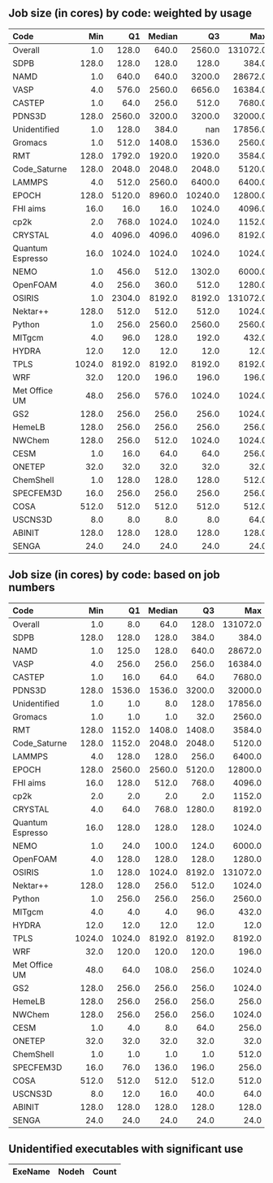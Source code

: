 ## Job size (in cores) by code: weighted by usage

| Code             |    Min |     Q1 |   Median |      Q3 |      Max |   TotJobs |    TotCU |   PercentCU |
|:-----------------|-------:|-------:|---------:|--------:|---------:|----------:|---------:|------------:|
| Overall          |    1.0 |  128.0 |    640.0 |  2560.0 | 131072.0 |    159909 | 321960.7 |       100.0 |
| SDPB             |  128.0 |  128.0 |    128.0 |   128.0 |    384.0 |      5221 |  67291.0 |        20.9 |
| NAMD             |    1.0 |  640.0 |    640.0 |  3200.0 |  28672.0 |     18946 |  62013.0 |        19.3 |
| VASP             |    4.0 |  576.0 |   2560.0 |  6656.0 |  16384.0 |      5769 |  34435.4 |        10.7 |
| CASTEP           |    1.0 |   64.0 |    256.0 |   512.0 |   7680.0 |     45237 |  28667.1 |         8.9 |
| PDNS3D           |  128.0 | 2560.0 |   3200.0 |  3200.0 |  32000.0 |        93 |  21554.3 |         6.7 |
| Unidentified     |    1.0 |  128.0 |    384.0 |   nan   |  17856.0 |     55119 |  20549.2 |         6.4 |
| Gromacs          |    1.0 |  512.0 |   1408.0 |  1536.0 |   2560.0 |     10449 |  16577.8 |         5.1 |
| RMT              |  128.0 | 1792.0 |   1920.0 |  1920.0 |   3584.0 |       293 |  11058.2 |         3.4 |
| Code_Saturne     |  128.0 | 2048.0 |   2048.0 |  2048.0 |   5120.0 |        47 |   9620.2 |         3.0 |
| LAMMPS           |    4.0 |  512.0 |   2560.0 |  6400.0 |   6400.0 |       555 |   8961.2 |         2.8 |
| EPOCH            |  128.0 | 5120.0 |   8960.0 | 10240.0 |  12800.0 |        47 |   8802.0 |         2.7 |
| FHI aims         |   16.0 |   16.0 |     16.0 |  1024.0 |   4096.0 |      5700 |   6891.2 |         2.1 |
| cp2k             |    2.0 |  768.0 |   1024.0 |  1024.0 |   1152.0 |      5007 |   6220.3 |         1.9 |
| CRYSTAL          |    4.0 | 4096.0 |   4096.0 |  4096.0 |   8192.0 |        24 |   3645.1 |         1.1 |
| Quantum Espresso |   16.0 | 1024.0 |   1024.0 |  1024.0 |   1024.0 |      1532 |   3511.4 |         1.1 |
| NEMO             |    1.0 |  456.0 |    512.0 |  1302.0 |   6000.0 |      2338 |   2822.9 |         0.9 |
| OpenFOAM         |    4.0 |  256.0 |    360.0 |   512.0 |   1280.0 |       178 |   1721.2 |         0.5 |
| OSIRIS           |    1.0 | 2304.0 |   8192.0 |  8192.0 | 131072.0 |       112 |   1699.9 |         0.5 |
| Nektar++         |  128.0 |  512.0 |    512.0 |   512.0 |   1024.0 |       198 |   1079.2 |         0.3 |
| Python           |    1.0 |  256.0 |   2560.0 |  2560.0 |   2560.0 |      1101 |   1054.2 |         0.3 |
| MITgcm           |    4.0 |   96.0 |    128.0 |   192.0 |    432.0 |       265 |   1043.2 |         0.3 |
| HYDRA            |   12.0 |   12.0 |     12.0 |    12.0 |     12.0 |         2 |    570.3 |         0.2 |
| TPLS             | 1024.0 | 8192.0 |   8192.0 |  8192.0 |   8192.0 |        11 |    453.1 |         0.1 |
| WRF              |   32.0 |  120.0 |    196.0 |   196.0 |    196.0 |        25 |    447.3 |         0.1 |
| Met Office UM    |   48.0 |  256.0 |    576.0 |  1024.0 |   1024.0 |       265 |    399.8 |         0.1 |
| GS2              |  128.0 |  256.0 |    256.0 |   256.0 |   1024.0 |        52 |    378.0 |         0.1 |
| HemeLB           |  128.0 |  256.0 |    256.0 |   256.0 |    256.0 |         9 |    263.6 |         0.1 |
| NWChem           |  128.0 |  256.0 |    512.0 |  1024.0 |   1024.0 |       606 |    153.1 |         0.0 |
| CESM             |    1.0 |   16.0 |     64.0 |    64.0 |    256.0 |       355 |     42.1 |         0.0 |
| ONETEP           |   32.0 |   32.0 |     32.0 |    32.0 |     32.0 |         1 |     16.8 |         0.0 |
| ChemShell        |    1.0 |  128.0 |    128.0 |   128.0 |    512.0 |       337 |     13.0 |         0.0 |
| SPECFEM3D        |   16.0 |  256.0 |    256.0 |   256.0 |    256.0 |         2 |      2.3 |         0.0 |
| COSA             |  512.0 |  512.0 |    512.0 |   512.0 |    512.0 |         8 |      2.1 |         0.0 |
| USCNS3D          |    8.0 |    8.0 |      8.0 |     8.0 |     64.0 |         3 |      1.1 |         0.0 |
| ABINIT           |  128.0 |  128.0 |    128.0 |   128.0 |    128.0 |         1 |      0.2 |         0.0 |
| SENGA            |   24.0 |   24.0 |     24.0 |    24.0 |     24.0 |         1 |      0.0 |         0.0 |

## Job size (in cores) by code: based on job numbers

| Code             |    Min |     Q1 |   Median |     Q3 |      Max |   TotJobs |    TotCU |   PercentCU |
|:-----------------|-------:|-------:|---------:|-------:|---------:|----------:|---------:|------------:|
| Overall          |    1.0 |    8.0 |     64.0 |  128.0 | 131072.0 |    159909 | 321960.7 |       100.0 |
| SDPB             |  128.0 |  128.0 |    128.0 |  384.0 |    384.0 |      5221 |  67291.0 |        20.9 |
| NAMD             |    1.0 |  125.0 |    128.0 |  640.0 |  28672.0 |     18946 |  62013.0 |        19.3 |
| VASP             |    4.0 |  256.0 |    256.0 |  256.0 |  16384.0 |      5769 |  34435.4 |        10.7 |
| CASTEP           |    1.0 |   16.0 |     64.0 |   64.0 |   7680.0 |     45237 |  28667.1 |         8.9 |
| PDNS3D           |  128.0 | 1536.0 |   1536.0 | 3200.0 |  32000.0 |        93 |  21554.3 |         6.7 |
| Unidentified     |    1.0 |    1.0 |      8.0 |  128.0 |  17856.0 |     55119 |  20549.2 |         6.4 |
| Gromacs          |    1.0 |    1.0 |      1.0 |   32.0 |   2560.0 |     10449 |  16577.8 |         5.1 |
| RMT              |  128.0 | 1152.0 |   1408.0 | 1408.0 |   3584.0 |       293 |  11058.2 |         3.4 |
| Code_Saturne     |  128.0 | 1152.0 |   2048.0 | 2048.0 |   5120.0 |        47 |   9620.2 |         3.0 |
| LAMMPS           |    4.0 |  128.0 |    128.0 |  256.0 |   6400.0 |       555 |   8961.2 |         2.8 |
| EPOCH            |  128.0 | 2560.0 |   2560.0 | 5120.0 |  12800.0 |        47 |   8802.0 |         2.7 |
| FHI aims         |   16.0 |  128.0 |    512.0 |  768.0 |   4096.0 |      5700 |   6891.2 |         2.1 |
| cp2k             |    2.0 |    2.0 |      2.0 |    2.0 |   1152.0 |      5007 |   6220.3 |         1.9 |
| CRYSTAL          |    4.0 |   64.0 |    768.0 | 1280.0 |   8192.0 |        24 |   3645.1 |         1.1 |
| Quantum Espresso |   16.0 |  128.0 |    128.0 |  128.0 |   1024.0 |      1532 |   3511.4 |         1.1 |
| NEMO             |    1.0 |   24.0 |    100.0 |  124.0 |   6000.0 |      2338 |   2822.9 |         0.9 |
| OpenFOAM         |    4.0 |  128.0 |    128.0 |  128.0 |   1280.0 |       178 |   1721.2 |         0.5 |
| OSIRIS           |    1.0 |  128.0 |   1024.0 | 8192.0 | 131072.0 |       112 |   1699.9 |         0.5 |
| Nektar++         |  128.0 |  128.0 |    256.0 |  512.0 |   1024.0 |       198 |   1079.2 |         0.3 |
| Python           |    1.0 |  256.0 |    256.0 |  256.0 |   2560.0 |      1101 |   1054.2 |         0.3 |
| MITgcm           |    4.0 |    4.0 |      4.0 |   96.0 |    432.0 |       265 |   1043.2 |         0.3 |
| HYDRA            |   12.0 |   12.0 |     12.0 |   12.0 |     12.0 |         2 |    570.3 |         0.2 |
| TPLS             | 1024.0 | 1024.0 |   8192.0 | 8192.0 |   8192.0 |        11 |    453.1 |         0.1 |
| WRF              |   32.0 |  120.0 |    120.0 |  120.0 |    196.0 |        25 |    447.3 |         0.1 |
| Met Office UM    |   48.0 |   64.0 |    108.0 |  256.0 |   1024.0 |       265 |    399.8 |         0.1 |
| GS2              |  128.0 |  256.0 |    256.0 |  256.0 |   1024.0 |        52 |    378.0 |         0.1 |
| HemeLB           |  128.0 |  256.0 |    256.0 |  256.0 |    256.0 |         9 |    263.6 |         0.1 |
| NWChem           |  128.0 |  256.0 |    256.0 |  256.0 |   1024.0 |       606 |    153.1 |         0.0 |
| CESM             |    1.0 |    4.0 |      8.0 |   64.0 |    256.0 |       355 |     42.1 |         0.0 |
| ONETEP           |   32.0 |   32.0 |     32.0 |   32.0 |     32.0 |         1 |     16.8 |         0.0 |
| ChemShell        |    1.0 |    1.0 |      1.0 |    1.0 |    512.0 |       337 |     13.0 |         0.0 |
| SPECFEM3D        |   16.0 |   76.0 |    136.0 |  196.0 |    256.0 |         2 |      2.3 |         0.0 |
| COSA             |  512.0 |  512.0 |    512.0 |  512.0 |    512.0 |         8 |      2.1 |         0.0 |
| USCNS3D          |    8.0 |   12.0 |     16.0 |   40.0 |     64.0 |         3 |      1.1 |         0.0 |
| ABINIT           |  128.0 |  128.0 |    128.0 |  128.0 |    128.0 |         1 |      0.2 |         0.0 |
| SENGA            |   24.0 |   24.0 |     24.0 |   24.0 |     24.0 |         1 |      0.0 |         0.0 |


## Unidentified executables with significant use

| ExeName   | Nodeh   | Count   |
|-----------|---------|---------|


